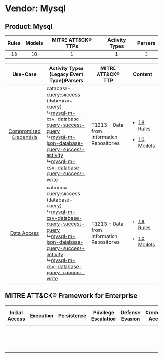Vendor: Mysql
=============
Product: Mysql
--------------
| Rules | Models | MITRE ATT&CK® TTPs | Activity Types | Parsers |
|:-----:|:------:|:------------------:|:--------------:|:-------:|
|  18   |   10   |         1          |       1        |    3    |

|    Use-Case    | Activity Types (Legacy Event Type)/Parsers    | MITRE ATT&CK® TTP    | Content    |
|:----:| ---- | ---- | ---- |
| [Compromised Credentials](../../../UseCases/uc_compromised_credentials.md) |  database-query:success (database-query)<br> ↳[mysql-m-csv-database-query-success-query](Ps/pC_mysqlmcsvdatabasequerysuccessquery.md)<br> ↳[mysql-m-json-database-query-success-activity](Ps/pC_mysqlmjsondatabasequerysuccessactivity.md)<br> ↳[mysql-m-csv-database-query-success-write](Ps/pC_mysqlmcsvdatabasequerysuccesswrite.md)<br> | T1213 - Data from Information Repositories<br> | [<ul><li>18 Rules</li></ul><ul><li>10 Models</li></ul>](RM/r_m_mysql_mysql_Compromised_Credentials.md) |
|    [Data Access](../../../UseCases/uc_data_access.md)    |  database-query:success (database-query)<br> ↳[mysql-m-csv-database-query-success-query](Ps/pC_mysqlmcsvdatabasequerysuccessquery.md)<br> ↳[mysql-m-json-database-query-success-activity](Ps/pC_mysqlmjsondatabasequerysuccessactivity.md)<br> ↳[mysql-m-csv-database-query-success-write](Ps/pC_mysqlmcsvdatabasequerysuccesswrite.md)<br> | T1213 - Data from Information Repositories<br> | [<ul><li>18 Rules</li></ul><ul><li>10 Models</li></ul>](RM/r_m_mysql_mysql_Data_Access.md)    |

MITRE ATT&CK® Framework for Enterprise
--------------------------------------
| Initial Access | Execution | Persistence | Privilege Escalation | Defense Evasion | Credential Access | Discovery | Lateral Movement | Collection                                                                              | Command and Control | Exfiltration | Impact |
| -------------- | --------- | ----------- | -------------------- | --------------- | ----------------- | --------- | ---------------- | --------------------------------------------------------------------------------------- | ------------------- | ------------ | ------ |
|                |           |             |                      |                 |                   |           |                  | [Data from Information Repositories](https://attack.mitre.org/techniques/T1213)<br><br> |                     |              |        |